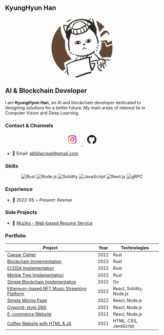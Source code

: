 ## KyungHyun Han
<img src="/img/profile.jpeg" alt="Profile Photo" width="200" style="border-radius: 50%; display: block; margin: 0 auto;">

## AI & Blockchain Developer

I am **KyungHyun Han**, an AI and blockchain developer dedicated to designing solutions for a better future. My main areas of interest lie in Computer Vision and Deep Learning.

### **Contact & Channels**

<p align="center">
  <a href="https://www.instagram.com/hyun__dev/" target="_blank">
    <img src="/img/ins.png" alt="Instagram" width="40" style="margin: 0 10px;">
  </a>
  <a href="https://github.com/kyunghyunHan" target="_blank">
    <img src="/img/깃허브.png" alt="GitHub" width="40" style="margin: 0 10px;">
  </a>
</p>

- 📧 Email: ekfqlwcjswl@gmail.com

### **Skills**

<p align="center">
  <img src="https://img.shields.io/badge/Rust-000000?style=for-the-badge&logo=rust&logoColor=white" alt="Rust">
  <img src="https://img.shields.io/badge/Node.js-339933?style=for-the-badge&logo=nodedotjs&logoColor=white" alt="Node.js">
  <img src="https://img.shields.io/badge/Solidity-363636?style=for-the-badge&logo=solidity&logoColor=white" alt="Solidity">
  <img src="https://img.shields.io/badge/JavaScript-F7DF1E?style=for-the-badge&logo=javascript&logoColor=black" alt="JavaScript">
  <img src="https://img.shields.io/badge/Next.js-000000?style=for-the-badge&logo=nextdotjs&logoColor=white" alt="Next.js">
  <img src="https://img.shields.io/badge/gRPC-4285F4?style=for-the-badge&logo=google&logoColor=white" alt="gRPC">
</p>

### **Experience**

- 🏢 2022-05 ~ Present: Kesmai

### **Side Projects**

- 💼 [Muziks - Web-based Resume Service](https://muziks.ml/)

### **Portfolio**

| Project | Year | Technologies |
|---------|------|--------------|
| [Caesar Cipher][10] | 2022 | Rust |
| [Blockchain Implementation][9] | 2022 | Rust |
| [ECDSA Implementation][8] | 2022 | Rust |
| [Merkle Tree Implementation][7] | 2022 | Rust |
| [Simple Blockchain Implementation][6] | 2022 | Go |
| [Ethereum-based NFT Music Streaming Platform][5] | 2022 | React, Solidity, Node.js |
| [Simple Mining Page][4] | 2022 | React, Node.js |
| [Cyworld-style SNS][3] | 2021 | React, Node.js |
| [E-commerce Website][2] | 2021 | React, Node.js |
| [Coffee Website with HTML & JS][1] | 2021 | HTML, CSS, JavaScript |

[1]: https://github.com/kyunghyunHan/projectspace
[2]: https://github.com/3eteam/3eteamproject
[3]: https://github.com/pl2hteam/pl2hproject
[4]: https://github.com/MiMigibletss/MIMI
[5]: https://github.com/TeamConst/const
[6]: https://github.com/kyunghyunHan/blockchain
[7]: https://github.com/kyunghyunHan/Merkle_Tree
[8]: https://github.com/kyunghyunHan/ecdsa
[9]: https://github.com/kyunghyunHan/Block_Chain
[10]: https://github.com/kyunghyunHan/Caesar_Cipher
